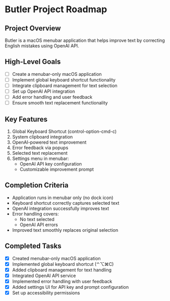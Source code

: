 # Butler Project Roadmap

## Project Overview
Butler is a macOS menubar application that helps improve text by correcting English mistakes using OpenAI API.

## High-Level Goals
- [ ] Create a menubar-only macOS application
- [ ] Implement global keyboard shortcut functionality
- [ ] Integrate clipboard management for text selection
- [ ] Set up OpenAI API integration
- [ ] Add error handling and user feedback
- [ ] Ensure smooth text replacement functionality

## Key Features
1. Global Keyboard Shortcut (control-option-cmd-c)
2. System clipboard integration
3. OpenAI-powered text improvement
4. Error feedback via popups
5. Selected text replacement
6. Settings menu in menubar:
   - OpenAI API key configuration
   - Customizable improvement prompt

## Completion Criteria
- Application runs in menubar only (no dock icon)
- Keyboard shortcut correctly captures selected text
- OpenAI integration successfully improves text
- Error handling covers:
  - No text selected
  - OpenAI API errors
- Improved text smoothly replaces original selection

## Completed Tasks
- [x] Created menubar-only macOS application
- [x] Implemented global keyboard shortcut (⌃⌥⌘C)
- [x] Added clipboard management for text handling
- [x] Integrated OpenAI API service
- [x] Implemented error handling with user feedback
- [x] Added settings UI for API key and prompt configuration
- [x] Set up accessibility permissions
